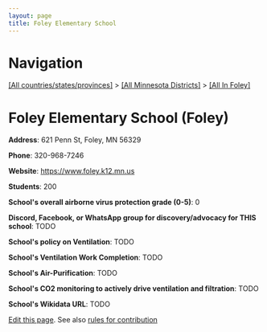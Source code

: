 ```yaml
---
layout: page
title: Foley Elementary School
---
```

# Navigation

[[All countries/states/provinces]](../../..) > [[All Minnesota Districts]](../..) > [[All In Foley]](..)

# Foley Elementary School (Foley)

**Address**: 621 Penn St, Foley, MN 56329

**Phone**: 320-968-7246

**Website**: <https://www.foley.k12.mn.us>

**Students**: 200

**School's overall airborne virus protection grade (0-5)**: 0

**Discord, Facebook, or WhatsApp group for discovery/advocacy for THIS school**: TODO

**School's policy on Ventilation**: TODO

**School's Ventilation Work Completion**: TODO

**School's Air-Purification**: TODO

**School's CO2 monitoring to actively drive ventilation and filtration**: TODO

**School's Wikidata URL**: TODO


[Edit this page](https://github.com/ventilate-schools/MN/edit/main/./Foley/Foley_Elementary_School.md). See also [rules for contribution](../../../contribution-rules/)